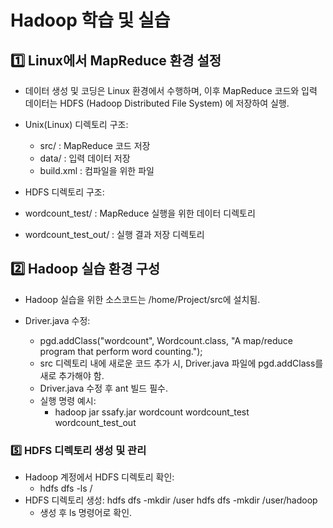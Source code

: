 # Hadoop 학습 및 실습

## 1️⃣ Linux에서 MapReduce 환경 설정

- 데이터 생성 및 코딩은 Linux 환경에서 수행하며, 이후 MapReduce 코드와 입력 데이터는 HDFS (Hadoop Distributed File System) 에 저장하여 실행.

- Unix(Linux) 디렉토리 구조:
    - src/ : MapReduce 코드 저장
    - data/ : 입력 데이터 저장
    - build.xml : 컴파일을 위한 파일
- HDFS 디렉토리 구조:
- wordcount_test/ : MapReduce 실행을 위한 데이터 디렉토리
- wordcount_test_out/ : 실행 결과 저장 디렉토리

## 2️⃣ Hadoop 실습 환경 구성

- Hadoop 실습을 위한 소스코드는 /home/Project/src에 설치됨.

- Driver.java 수정:
    - pgd.addClass("wordcount", Wordcount.class, "A map/reduce program that perform word counting.");
    - src 디렉토리 내에 새로운 코드 추가 시, Driver.java 파일에 pgd.addClass를 새로 추가해야 함.
    - Driver.java 수정 후 ant 빌드 필수.
    - 실행 명령 예시: 
        - hadoop jar ssafy.jar wordcount wordcount_test wordcount_test_out


### 5️⃣ HDFS 디렉토리 생성 및 관리
- Hadoop 계정에서 HDFS 디렉토리 확인:
    - hdfs dfs -ls /
- HDFS 디렉토리 생성:
    hdfs dfs -mkdir /user
    hdfs dfs -mkdir /user/hadoop
    - 생성 후 ls 명령어로 확인.